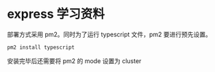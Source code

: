 # express 学习资料

部署方式采用 pm2。同时为了运行 typescript 文件，pm2 要进行预先设置。

```shell
pm2 install typescript
```

安装完毕后还需要将 pm2 的 mode 设置为 cluster
